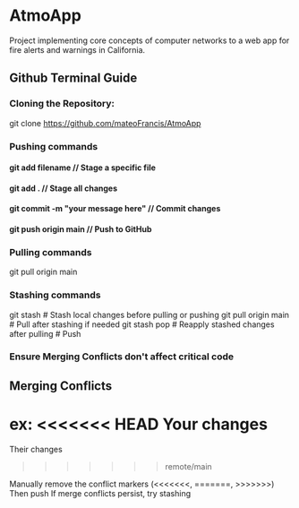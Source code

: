 # AtmoApp
Project implementing core concepts of computer networks to a web app for fire alerts and warnings in California.

## Github Terminal Guide

### Cloning the Repository:
git clone https://github.com/mateoFrancis/AtmoApp

### Pushing commands
#### git add filename       // Stage a specific file
#### git add .             // Stage all changes
#### git commit -m "your message here" // Commit changes
#### git push origin main  // Push to GitHub

### Pulling commands
git pull origin main

### Stashing commands 
git stash              # Stash local changes before pulling or pushing
git pull origin main   # Pull after stashing if needed
git stash pop          # Reapply stashed changes after pulling
                       # Push
### Ensure Merging Conflicts don't affect critical code
## Merging Conflicts
ex:
<<<<<<< HEAD
Your changes
=======
Their changes
>>>>>>> remote/main

Manually remove the conflict markers (<<<<<<<, =======, >>>>>>>)
Then push
If merge conflicts persist, try stashing


